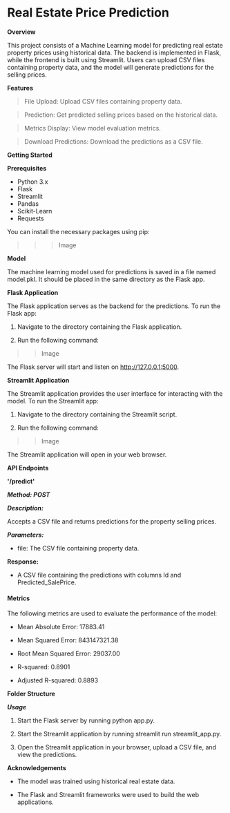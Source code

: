 # Real Estate Price Prediction

**Overview**

This project consists of a Machine Learning model for predicting real estate property prices using historical data. The backend is implemented in Flask, while the frontend is built using Streamlit. Users can upload CSV files containing property data, and the model will generate predictions for the selling prices.

**Features**

> File Upload: Upload CSV files containing property data.

> Prediction: Get predicted selling prices based on the historical data.

>Metrics Display: View model evaluation metrics.

>Download Predictions: Download the predictions as a CSV file.

**Getting Started**

**Prerequisites**

- Python 3.x
- Flask
- Streamlit
- Pandas
- Scikit-Learn
- Requests

You can install the necessary packages using pip:

>>> Image

**Model**

The machine learning model used for predictions is saved in a file named model.pkl. It should be placed in the same directory as the Flask app.

**Flask Application**

The Flask application serves as the backend for the predictions. To run the Flask app:

1. Navigate to the directory containing the Flask application.

2. Run the following command:

>> Image

The Flask server will start and listen on http://127.0.0.1:5000.

**Streamlit Application**

The Streamlit application provides the user interface for interacting with the model. To run the Streamlit app:

1. Navigate to the directory containing the Streamlit script.

2. Run the following command:

>> Image

The Streamlit application will open in your web browser.

**API Endpoints**

**'/predict'**

***Method: POST***

***Description:***

Accepts a CSV file and returns predictions for the property selling prices.

***Parameters:***

- file: The CSV file containing property data.

**Response:**

- A CSV file containing the predictions with columns Id and Predicted_SalePrice.

#### Metrics

The following metrics are used to evaluate the performance of the model:

- Mean Absolute Error: 17883.41

- Mean Squared Error: 843147321.38

- Root Mean Squared Error: 29037.00

- R-squared: 0.8901

- Adjusted R-squared: 0.8893

**Folder Structure**



***Usage***

1. Start the Flask server by running python app.py.

2. Start the Streamlit application by running streamlit run streamlit_app.py.

3. Open the Streamlit application in your browser, upload a CSV file, and view the predictions.


**Acknowledgements**

- The model was trained using historical real estate data.

- The Flask and Streamlit frameworks were used to build the web applications.
